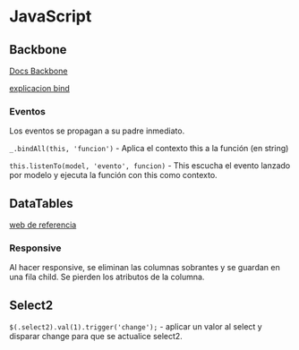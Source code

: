 # JavaScript

## Backbone

[Docs Backbone](https://backbonejs.org/#Events-catalog)

[explicacion bind](https://blog.bigbinary.com/2011/08/18/understanding-bind-and-bindall-in-backbone.html)



### Eventos

Los eventos se propagan a su padre inmediato.

`_.bindAll(this, 'funcion')` - Aplica el contexto this a la función (en string)

`this.listenTo(model, 'evento', funcion)` - This escucha el evento lanzado por modelo y ejecuta la función con this como contexto.


## DataTables

[web de referencia](https://datatables.net/reference/option/pagingType)

### Responsive

Al hacer responsive, se eliminan las columnas sobrantes y se guardan en una fila child. Se pierden los atributos de la columna.

## Select2

`$(.select2).val(1).trigger('change');` - aplicar un valor al select y disparar change para que se actualice select2.